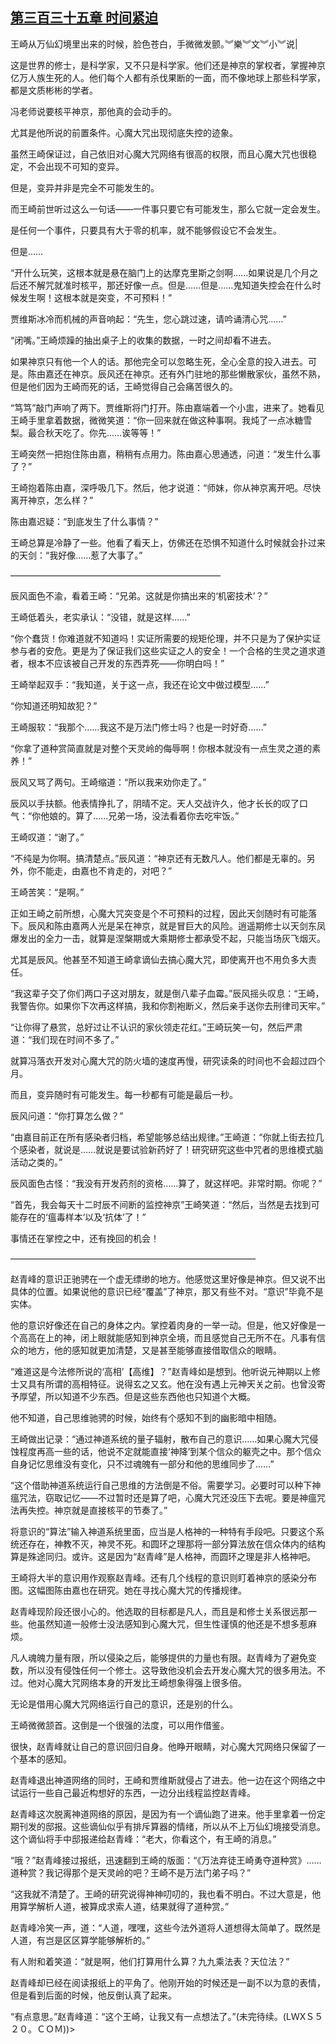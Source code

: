 ## [第三百三十五章 时间紧迫](https://www.xxbiquge.com/11_11207/8993115.html)


  王崎从万仙幻境里出来的时候，脸色苍白，手微微发颤。︾樂︾文︾小︾说|

  这是世界的修士，是科学家，又不只是科学家。他们还是神京的掌权者，掌握神京亿万人族生死的人。他们每个人都有杀伐果断的一面，而不像地球上那些科学家，都是文质彬彬的学者。

  冯老师说要核平神京，那他真的会动手的。

  尤其是他所说的前置条件。心魔大咒出现彻底失控的迹象。

  虽然王崎保证过，自己依旧对心魔大咒网络有很高的权限，而且心魔大咒也很稳定，不会出现不可知的变异。

  但是，变异并非是完全不可能发生的。

  而王崎前世听过这么一句话——一件事只要它有可能发生，那么它就一定会发生。

  是任何一个事件，只要具有大于零的机率，就不能够假设它不会发生。

  但是……

  “开什么玩笑，这根本就是悬在脑门上的达摩克里斯之剑啊……如果说是几个月之后还不解咒就准时核平，那还好像一点。但是……但是……鬼知道失控会在什么时候发生啊！这根本就是突变，不可预料！”

  贾维斯冰冷而机械的声音响起：“先生，您心跳过速，请吟诵清心咒……”

  “闭嘴。”王崎烦躁的抽出桌子上的收集的数据，一时之间却看不进去。

  如果神京只有他一个人的话。那他完全可以忽略生死，全心全意的投入进去。可是。陈由嘉还在神京。辰风还在神京。还有外门驻地的那些懒散家伙，虽然不熟，但是他们因为王崎而死的话，王崎觉得自己会痛苦很久的。

  “笃笃”敲门声响了两下。贾维斯将门打开。陈由嘉端着一个小盅，进来了。她看见王崎手里拿着数据，微微笑道：“你一回来就在做这种事啊。我炖了一点冰糖雪梨。最合秋天吃了。你先……诶等等！”

  王崎突然一把抱住陈由嘉，稍稍有点用力。陈由嘉心思通透，问道：“发生什么事了？”

  王崎抱着陈由嘉，深呼吸几下。然后，他才说道：“师妹，你从神京离开吧。尽快离开神京，怎么样？”

  陈由嘉迟疑：“到底发生了什么事情？”

  王崎总算是冷静了一些。他看了看天上，仿佛还在恐惧不知道什么时候就会扑过来的天剑：“我好像……惹了大事了。”

  ————————————————————————

  辰风面色不渝，看着王崎：“兄弟。这就是你搞出来的‘机密技术’？”

  王崎低着头，老实承认：“没错，就是这样……”

  “你个蠢货！你难道就不知道吗！实证所需要的规矩伦理，并不只是为了保护实证参与者的安危。更是为了保证我们这些实证之人的安全！一个合格的生灵之道求道者，根本不应该被自己开发的东西弄死——你明白吗！”

  王崎举起双手：“我知道，关于这一点，我还在论文中做过模型……”

  “你知道还明知故犯？”

  王崎服软：“我那个……我这不是万法门修士吗？也是一时好奇……”

  “你拿了道种赏简直就是对整个天灵岭的侮辱啊！你根本就没有一点生灵之道的素养！”

  辰风又骂了两句。王崎缩道：“所以我来劝你走了。”

  辰风以手扶额。他表情挣扎了，阴晴不定。天人交战许久，他才长长的叹了口气：“你他娘的。算了……兄弟一场，没法看着你去吃牢饭。”

  王崎叹道：“谢了。”

  “不纯是为你啊。搞清楚点。”辰风道：“神京还有无数凡人。他们都是无辜的。另外，你不能走，由嘉也不肯走的，对吧？”

  王崎苦笑：“是啊。”

  正如王崎之前所想，心魔大咒突变是个不可预料的过程，因此天剑随时有可能落下。辰风和陈由嘉两人光是呆在神京，就是冒巨大的风险。逍遥期修士以天剑东凤爆发出的全力一击，就算是涅槃期或大乘期修士都承受不起，只能当场灰飞烟灭。

  尤其是辰风。他甚至不知道王崎拿谪仙去搞心魔大咒，即使离开也不用负多大责任。

  “我这辈子交了你们两口子这对朋友，就是倒八辈子血霉。”辰风摇头叹息：“王崎，我警告你。如果你下次再这样搞，我和你割袍断义，然后亲手送你去刑律司天牢。”

  “让你得了悬赏，总好过让不认识的家伙领走花红。”王崎玩笑一句，然后严肃道：“我们现在时间不多了。”

  就算冯落衣开发对心魔大咒的防火墙的速度再慢，研究读条的时间也不会超过四个月。

  而且，变异随时有可能发生。每一秒都有可能是最后一秒。

  辰风问道：“你打算怎么做？”

  “由嘉目前正在所有感染者归档，希望能够总结出规律。”王崎道：“你就上街去拉几个感染者，就说是……就说是要试验新药好了！研究研究这些中咒者的思维模式脑活动之类的。”

  辰风面色古怪：“我没有开发药剂的资格……算了，就这样吧。非常时期。你呢？”

  “首先，我会每天十二时辰不间断的监控神京”王崎笑道：“然后，当然是去找到可能存在的‘瘟毒样本’以及‘抗体’了！”

  事情还在掌控之中，还有挽回的机会！

  ————————————————————————————

  赵青峰的意识正驰骋在一个虚无缥缈的地方。他感觉这里好像是神京。但又说不出具体的位置。如果说他的意识已经“覆盖”了神京，那又有些不对。“意识”毕竟不是实体。

  他的意识好像还在自己的身体之内。掌控着肉身的一举一动。但是，他又好像是一个高高在上的神，闭上眼就能感知到神京全境，而且感觉自己无所不在。凡事有信众的地方，他的感知就更加清楚，又是甚至能够直接借取信众的眼睛。

  “难道这是今法修所说的‘高相’【高维】？”赵青峰如是想到。他听说元神期以上修士又具有所谓的高相特征。说得玄之又玄。他在没有遇上元神天关之前。也曾没寄予厚望，所以知道不少东西。但是这些东西他也只知道个大概。

  他不知道，自己思维驰骋的时候，始终有个感知不到的幽影暗中相随。

  王崎做出记录：“通过神道系统的量子辐射，散布自己的意识……如果心魔大咒侵蚀程度再高一些的话，他说不定就能直接‘神降’到某个信众的躯壳之中。那个信众自身记忆思维没有变化，只不过魂魄有一部分和他的思维同步了……”

  “这个借助神道系统运行自己思维的方法倒是不俗。需要学习。必要时可以种下神瘟咒法，窃取记忆——不过暂时还是算了吧，心魔大咒还没压下去呢。要是神瘟咒法再失控。神京就是直接核平的节奏了。”

  将意识的“算法”输入神道系统里面，应当是人格神的一种特有手段吧。只要这个系统还存在，神教不灭，神灵不死。和圆环之理那将一部分算法放在信众体内的结构算是殊途同归。或许。这是因为“赵青峰”是人格神，而圆环之理是非人格神吧。

  王崎将大半的意识用作观察赵青峰。还有几个线程的意识则盯着神京的感染分布图。这幅图陈由嘉也在研究。她在寻找心魔大咒的传播规律。

  赵青峰现阶段还很小心的。他选取的目标都是凡人，而且是和修士关系很远那一些。他虽然知道一般修士没法感知到心魔大咒，但生性谨慎的他还是不想多惹麻烦。

  凡人魂魄力量有限，所以侵染之后，能够提供的力量也有限。赵青峰为了避免变数，所以没有侵蚀任何一个修士。这导致他没机会去开发心魔大咒的很多用法。不过。他对心魔大咒网络本身的开发比王崎想象得强上很多倍。

  无论是借用心魔大咒网络运行自己的意识，还是别的什么。

  王崎微微颔首。这倒是一个很强的法度，可以用作借鉴。

  很快，赵青峰就让自己的意识回归自身。他睁开眼睛，对心魔大咒网络只保留了一个基本的感知。

  赵青峰退出神道网络的同时，王崎和贾维斯就侵占了进去。他一边在这个网络之中试运行一些自己最近构想好的东西，一边分出线程监控赵青峰。

  赵青峰这次脱离神道网络的原因，是因为有一个谪仙跑了进来。他手里拿着一份定期刊发的邸报。这些谪仙似乎有排斥算器的情绪，所以从不上万仙幻境接受消息。这个谪仙将手中邸报递给赵青峰：“老大，你看这个，有王崎的消息。”

  “哦？”赵青峰接过报纸，迅速翻到王崎的版面：“《万法弃徒王崎勇夺道种赏》……道种赏？我记得那个是天灵岭的吧？王崎不是万法门弟子吗？”

  “这我就不清楚了。王崎的研究说得神神叨叨的，我也看不明白。不过大意是，他用算学解析人道，被算成求索人道，结果就得了道种赏。”

  赵青峰冷笑一声，道：“人道，嘿嘿，这些今法外道将人道想得太简单了。既然是人道，有岂是区区算学能够解析的。”

  有人附和着笑道：“就是啊，他们打算用什么算？九九乘法表？天位法？”

  赵青峰却已经在阅读报纸上的平角了。他刚开始的时候还是一副不以为意的表情，但是看到后面的时候，他反倒认真了起来。

  “有点意思。”赵青峰道：“这个王崎，让我又有一点想法了。”(未完待续。(LＷXＳ５２０。ＣＯＭ))>
